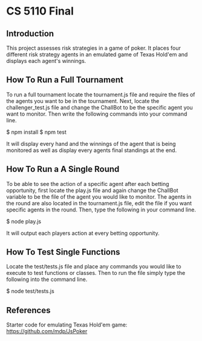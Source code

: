 
# CS 5110 Final

## Introduction

This project assesses risk strategies in a game of poker. It places four different risk strategy agents in an emulated game of Texas Hold'em and displays each agent's winnings.

## How To Run a Full Tournament

To run a full tournament locate the tournament.js file and require the files of the agents you want to be in the tournament. Next, locate the challenger_test.js file and change the ChallBot to be the specific agent you want to monitor. Then write the following commands into your command line.

$ npm install
$ npm test

It will display every hand and the winnings of the agent that is being monitored as well as display every agents final standings at the end. 

## How To Run a A Single Round

To be able to see the action of a specific agent after each betting opportunity, first locate the play.js file and again change the ChallBot variable to be the file of the agent you would like to monitor. The agents in the round are also located in the tournament.js file, edit the file if you want specific agents in the round. Then, type the following in your command line.

$ node play.js

It will output each players action at every betting opportunity. 

## How To Test Single Functions

Locate the test/tests.js file and place any commands you would like to execute to test functions or classes. Then to run the file simply type the following into the command line.

$ node test/tests.js

## References

Starter code for emulating Texas Hold'em game:
https://github.com/mdp/JsPoker

